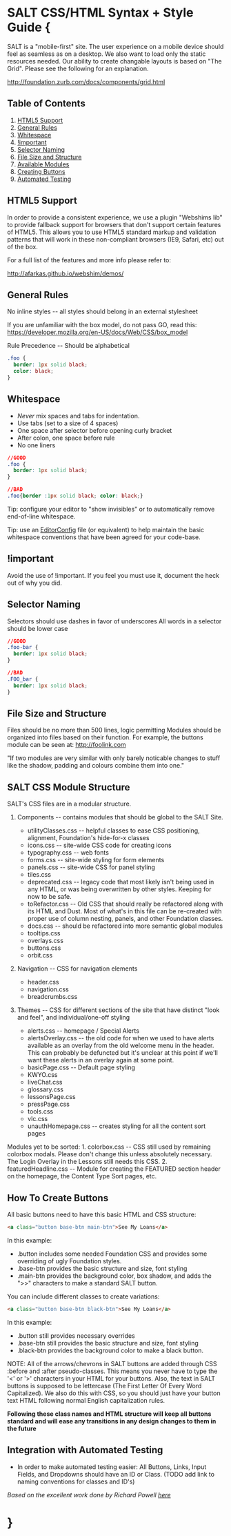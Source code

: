 SALT CSS/HTML Syntax + Style Guide {
==================

SALT is a "mobile-first" site.  The user experience on a mobile device should feel as seamless as on a desktop.  We also want to load only the static resources needed.
Our ability to create changable layouts is based on "The Grid".  Please see the following for an explanation.

http://foundation.zurb.com/docs/components/grid.html

## <a name='TOC'>Table of Contents</a>

  1. [HTML5 Support](#html5)
  2. [General Rules](#general)
  3. [Whitespace](#whitespace)
  4. [!important](#important)
  5. [Selector Naming](#naming)
  6. [File Size and Structure](#structure)
  7. [Available Modules](#modules)
  8. [Creating Buttons](#buttons)
  9. [Automated Testing](#testing)

## <a name='html5'>HTML5 Support</a>

In order to provide a consistent experience, we use a plugin "Webshims lib" to provide fallback support for browsers that don't support certain features of HTML5. This allows you to use HTML5 standard markup and validation patterns that will work in these non-compliant browsers (IE9, Safari, etc) out of the box.

For a full list of the features and more info please refer to:

http://afarkas.github.io/webshim/demos/

## <a name='general'>General Rules</a>

No inline styles -- all styles should belong in an external stylesheet

If you are unfamiliar with the box model, do not pass GO, read this: https://developer.mozilla.org/en-US/docs/Web/CSS/box_model

Rule Precedence -- Should be alphabetical

```css
.foo {
  border: 1px solid black;
  color: black;
}
```

## <a name='whitespace'>Whitespace</a>

* _Never_ mix spaces and tabs for indentation.
* Use tabs (set to a size of 4 spaces)
* One space after selector before opening curly bracket
* After colon, one space before rule
* No one liners

```css
//GOOD
.foo {
  border: 1px solid black;
}

//BAD
.foo{border :1px solid black; color: black;}
```

Tip: configure your editor to "show invisibles" or to automatically remove
end-of-line whitespace.

Tip: use an [EditorConfig](http://editorconfig.org/) file (or equivalent) to
help maintain the basic whitespace conventions that have been agreed for your
code-base.

## <a name='important'>!important</a>
Avoid the use of !important.  If you feel you must use it, document the heck out of why you did.

## <a name='naming'>Selector Naming</a>

Selectors should use dashes in favor of underscores
All words in a selector should be lower case

```css
//GOOD
.foo-bar {
  border: 1px solid black;
}

//BAD
.FOO_bar {
  border: 1px solid black;
}
```

## <a name='structure'>File Size and Structure</a>
Files should be no more than 500 lines, logic permitting
Modules should be organized into files based on their function.
For example, the buttons module can be seen at: http://foolink.com

"If two modules are very similar with only barely noticable changes to stuff like the shadow, padding and colours combine them into one."


## <a name='modules'>SALT CSS Module Structure</a>

  SALT's CSS files are in a modular structure.


  1. Components -- contains modules that should be global to the SALT Site.
      * utilityClasses.css -- helpful classes to ease CSS positioning, alignment, Foundation's hide-for-x classes
      * icons.css -- site-wide CSS code for creating icons
      * typography.css -- web fonts
      * forms.css -- site-wide styling for form elements
      * panels.css -- site-wide CSS for panel styling
      * tiles.css
      * deprecated.css -- legacy code that most likely isn't being used in any HTML, or was being overwritten by other styles. Keeping for now to be safe.
      * toRefactor.css -- Old CSS that should really be refactored along with its HTML and Dust. Most of what's in this file can be re-created with proper use of column nesting, panels, and other Foundation classes.
      * docs.css -- should be refactored into more semantic global modules
      * tooltips.css
      * overlays.css
      * buttons.css
      * orbit.css

  3. Navigation -- CSS for navigation elements
      * header.css
      * navigation.css
      * breadcrumbs.css
  
  5. Themes -- CSS for different sections of the site that have distinct "look and feel", and individual/one-off styling
      * alerts.css -- homepage / Special Alerts
      * alertsOverlay.css -- the old code for when we used to have alerts available as an overlay from the old welcome menu in the header. This can probably be defuncted but it's unclear at this point if we'll want these alerts in an overlay again at some point.
      * basicPage.css -- Default page styling
      * KWYO.css
      * liveChat.css
      * glossary.css
      * lessonsPage.css
      * pressPage.css
      * tools.css
      * vlc.css
      * unauthHomepage.css -- creates styling for all the content sort pages

  Modules yet to be sorted:
    1. colorbox.css -- CSS still used by remaining colorbox modals. Please don't change this unless absolutely necessary. The Login Overlay in the Lessons still needs this CSS.
    2. featuredHeadline.css -- Module for creating the FEATURED section header on the homepage, the Content Type Sort pages, etc.

  

## <a name='buttons'>How To Create Buttons</a>

All basic buttons need to have this basic HTML and CSS structure:

```html
<a class="button base-btn main-btn">See My Loans</a>
```

In this example:
  * .button includes some needed Foundation CSS and provides some overriding of ugly Foundation styles. 
  * .base-btn provides the basic structure and size, font styling
  * .main-btn provides the background color, box shadow, and adds the ">>" characters to make a standard SALT button.

You can include different classes to create variations:
```html
<a class="button base-btn black-btn">See My Loans</a>
```

In this example:
  * .button still provides necessary overrides
  * .base-btn still provides the basic structure and size, font styling
  * .black-btn provides the background color to make a black button.

NOTE: All of the arrows/chevrons in SALT buttons are added through CSS :before and :after pseudo-classes. This means you never have to type the '&lt;' or '&gt;' characters in your HTML for your buttons. Also, the text in SALT buttons is supposed to be lettercase (The First Letter Of Every Word Capitalized). We also do this with CSS, so you should just have your button text HTML following normal English capitalization rules.

**Following these class names and HTML structure will keep all buttons standard and will ease any transitions in any design changes to them in the future**


## <a name='testing'>Integration with Automated Testing</a>
  * In order to make automated testing easier:
    All Buttons, Links, Input Fields, and Dropdowns should have an ID or Class. (TODO add link to naming conventions for classes and ID's)

*Based on the excellent work done by Richard Powell [here](https://github.com/byrichardpowell/CSS-Style)*

}
=
